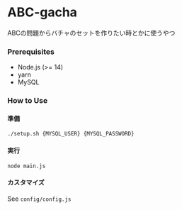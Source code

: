 # ABC-gacha
ABCの問題からバチャのセットを作りたい時とかに使うやつ

### Prerequisites
- Node.js (>= 14)
- yarn
- MySQL

### How to Use
#### 準備
```
./setup.sh {MYSQL_USER} {MYSQL_PASSWORD}
```
#### 実行
```
node main.js
```
#### カスタマイズ
See `config/config.js`
 